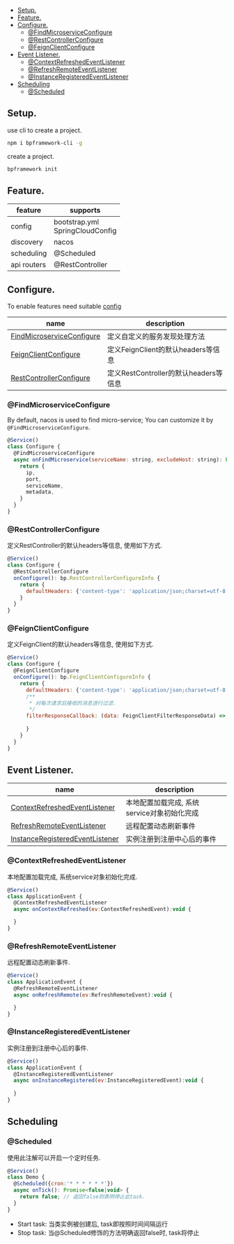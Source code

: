 - [Setup.](#setup)
- [Feature.](#feature)
- [Configure.](#configure)
  - [@FindMicroserviceConfigure](#findmicroserviceconfigure)
  - [@RestControllerConfigure](#restcontrollerconfigure)
  - [@FeignClientConfigure](#feignclientconfigure)
- [Event Listener.](#event-listener)
  - [@ContextRefreshedEventListener](#contextrefreshedeventlistener)
  - [@RefreshRemoteEventListener](#refreshremoteeventlistener)
  - [@InstanceRegisteredEventListener](#instanceregisteredeventlistener)
- [Scheduling](#scheduling)
  - [@Scheduled](#scheduled)

## Setup.

use cli to create a project.

```bash
npm i bpframework-cli -g
```

create a project.

```bash
bpframework init
```


## Feature.

| feature     | supports                           |
| ----------- | ---------------------------------- |
| config      | bootstrap.yml<br>SpringCloudConfig |
| discovery   | nacos                              |
| scheduling  | @Scheduled                         |
| api routers | @RestController                    |

## Configure.

To enable features need suitable [config](./config.md)

| name                                                    | description                           |
| ------------------------------------------------------- | ------------------------------------- |
| [FindMicroserviceConfigure](#findmicroserviceconfigure) | 定义自定义的服务发现处理方法          |
| [FeignClientConfigure](#feignclientconfigure)           | 定义FeignClient的默认headers等信息    |
| [RestControllerConfigure](#restcontrollerconfigure)     | 定义RestController的默认headers等信息 |


### @FindMicroserviceConfigure

By default, nacos is used to find micro-service; You can customize it by `@FindMicroserviceConfigure`.

```js
@Service()
class Configure {
  @FindMicroserviceConfigure
  async onFindMicroservice(serviceName: string, excludeHost: string): Promise<ServiceInfo> {
    return {
      ip,
      port,
      serviceName,
      metadata,
    }
  }
}
```

### @RestControllerConfigure

定义RestController的默认headers等信息, 使用如下方式.

```js
@Service()
class Configure {
  @RestControllerConfigure
  onConfigure(): bp.RestControllerConfigureInfo {
    return {
      defaultHeaders: {'content-type': 'application/json;charset=utf-8'},
    }
  }
}
```

### @FeignClientConfigure

定义FeignClient的默认headers等信息, 使用如下方式.

```js
@Service()
class Configure {
  @FeignClientConfigure
  onConfigure(): bp.FeignClientConfigureInfo {
    return {
      defaultHeaders: {'content-type': 'application/json;charset=utf-8'},
      /**
       * 对每次请求后接收的消息进行过滤.
       */
      filterResponseCallback: (data: FeignClientFilterResponseData) => {
        
      }
    }
  }
}
```


## Event Listener.

| name                                                                | description                                 |
| ------------------------------------------------------------------- | ------------------------------------------- |
| [ContextRefreshedEventListener](#ContextRefreshedEventListener)     | 本地配置加载完成, 系统service对象初始化完成 |
| [RefreshRemoteEventListener](#RefreshRemoteEventListener)           | 远程配置动态刷新事件                        |
| [InstanceRegisteredEventListener](#InstanceRegisteredEventListener) | 实例注册到注册中心后的事件                  |

### @ContextRefreshedEventListener

本地配置加载完成, 系统service对象初始化完成.

```js
@Service()
class ApplicationEvent {
  @ContextRefreshedEventListener
  async onContextRefreshed(ev:ContextRefreshedEvent):void {

  }
}
```

### @RefreshRemoteEventListener

远程配置动态刷新事件.

```js
@Service()
class ApplicationEvent {
  @RefreshRemoteEventListener
  async onRefreshRemote(ev:RefreshRemoteEvent):void {

  }
}
```

### @InstanceRegisteredEventListener

实例注册到注册中心后的事件.

```js
@Service()
class ApplicationEvent {
  @InstanceRegisteredEventListener
  async onInstanceRegistered(ev:InstanceRegisteredEvent):void {
    
  }
}
```

## Scheduling

### @Scheduled

使用此注解可以开启一个定时任务.

```js
@Service()
class Demo {
  @Scheduled({cron:'* * * * * *'})
  async onTick(): Promise<false|void> {
    return false; // 返回false则表明停止此task.
  }
}
```

- Start task:  当类实例被创建后, task即按照时间间隔运行
- Stop task: 当@Scheduled修饰的方法明确返回false时, task将停止

